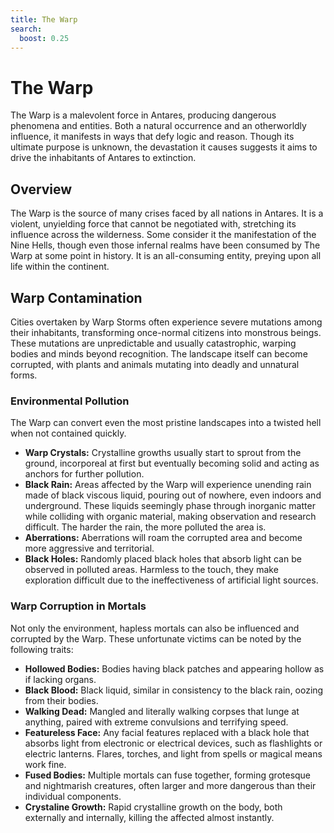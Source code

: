 ```yaml
---
title: The Warp
search:
  boost: 0.25
---
```


# The Warp

The Warp is a malevolent force in Antares, producing dangerous phenomena and entities. Both a natural occurrence and an otherworldly influence, it manifests in ways that defy logic and reason. Though its ultimate purpose is unknown, the devastation it causes suggests it aims to drive the inhabitants of Antares to extinction.

## Overview

The Warp is the source of many crises faced by all nations in Antares. It is a violent, unyielding force that cannot be negotiated with, stretching its influence across the wilderness. Some consider it the manifestation of the Nine Hells, though even those infernal realms have been consumed by The Warp at some point in history. It is an all-consuming entity, preying upon all life within the continent.

## Warp Contamination

Cities overtaken by Warp Storms often experience severe mutations among their inhabitants, transforming once-normal citizens into monstrous beings. These mutations are unpredictable and usually catastrophic, warping bodies and minds beyond recognition. The landscape itself can become corrupted, with plants and animals mutating into deadly and unnatural forms.

### Environmental Pollution

The Warp can convert even the most pristine landscapes into a twisted hell when not contained quickly.

- **Warp Crystals:** Crystalline growths usually start to sprout from the ground, incorporeal at first but eventually becoming solid and acting as anchors for further pollution.
- **Black Rain:** Areas affected by the Warp will experience unending rain made of black viscous liquid, pouring out of nowhere, even indoors and underground. These liquids seemingly phase through inorganic matter while colliding with organic material, making observation and research difficult. The harder the rain, the more polluted the area is.
- **Aberrations:** Aberrations will roam the corrupted area and become more aggressive and territorial.
- **Black Holes:** Randomly placed black holes that absorb light can be observed in polluted areas. Harmless to the touch, they make exploration difficult due to the ineffectiveness of artificial light sources.

### Warp Corruption in Mortals

Not only the environment, hapless mortals can also be influenced and corrupted by the Warp. These unfortunate victims can be noted by the following traits:

- **Hollowed Bodies:** Bodies having black patches and appearing hollow as if lacking organs.
- **Black Blood:** Black liquid, similar in consistency to the black rain, oozing from their bodies.
- **Walking Dead:** Mangled and literally walking corpses that lunge at anything, paired with extreme convulsions and terrifying speed.
- **Featureless Face:** Any facial features replaced with a black hole that absorbs light from electronic or electrical devices, such as flashlights or electric lanterns. Flares, torches, and light from spells or magical means work fine.
- **Fused Bodies:**  Multiple mortals can fuse together, forming grotesque and nightmarish creatures, often larger and more dangerous than their individual components.
- **Crystaline Growth:** Rapid crystalline growth on the body, both externally and internally, killing the affected almost instantly.
